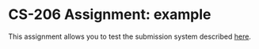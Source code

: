 # CS-206 Assignment: example

This assignment allows you to test the submission system described
[here](https://lampepfl-courses.github.io/moocs/submission/submission.html).
